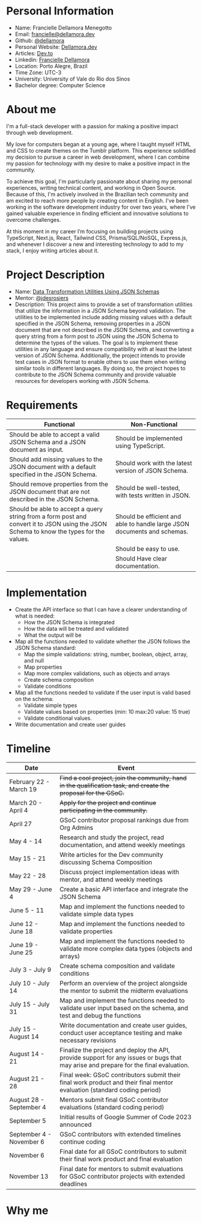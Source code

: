 **Personal Information**
=====================
- Name: Francielle Dellamora Menegotto
- Email: francielle@dellamora.dev
- Github: [@dellamora](https://github.com/dellamora)
- Personal Website: [Dellamora.dev](https://www.dellamora.dev/)
- Articles: [Dev.to](https://dev.to/dellamora)
- Linkedin: [Francielle Dellamora](https://www.linkedin.com/in/francielle-dellamora-3579301a1/)
- Location: Porto Alegre, Brazil
- Time Zone: UTC-3
- University: University of Vale do Rio dos Sinos
- Bachelor degree: Computer Science 

**About me**
=====================
I'm a full-stack developer with a passion for making a positive impact through web development. 

My love for computers began at a young age, where I taught myself HTML and CSS to create themes on the Tumblr platform. This experience solidified my decision to pursue a career in web development, where I can combine my passion for technology with my desire to make a positive impact in the community. 

To achieve this goal, I'm particularly passionate about sharing my personal experiences, writing technical content, and working in Open Source. Because of this, I'm actively involved in the Brazilian tech community and am excited to reach more people by creating content in English. 
I’ve been working in the software development industry for over two years, where I've gained valuable experience in finding efficient and innovative solutions to overcome challenges.

At this moment in my career I’m focusing on building projects using TypeScript, Next.js, React, Tailwind CSS, Prisma/SQL/NoSQL, Express.js, and whenever I discover a new and interesting technology to add to my stack, I enjoy writing articles about it.


**Project Description**
=====================
- Name: [Data Transformation Utilities Using JSON Schemas](https://github.com/postman-open-technologies/gsoc-2023/issues/16)
- Mentor: [@jdesrosiers](https://github.com/jdesrosiers)
- Description: This project aims to provide a set of transformation utilities that utilize the information in a JSON Schema beyond validation. The utilities to be implemented include adding missing values with a default specified in the JSON Schema, removing properties in a JSON document that are not described in the JSON Schema, and converting a query string from a form post to JSON using the JSON Schema to determine the types of the values. The goal is to implement these utilities in any language and ensure compatibility with at least the latest version of JSON Schema. Additionally, the project intends to provide test cases in JSON format to enable others to use them when writing similar tools in different languages. By doing so, the project hopes to contribute to the JSON Schema community and provide valuable resources for developers working with JSON Schema.

**Requirements**
=====================

| Functional | Non-Functional|
| ------------- | ------------- |
|Should be able to accept a valid JSON Schema and a JSON document as input.|Should be implemented using TypeScript.|
|Should add missing values to the JSON document with a default specified in the JSON Schema.|Should work with the latest version of JSON Schema.|
|Should remove properties from the JSON document that are not described in the JSON Schema.|Should be well-tested, with tests written in JSON.|
|Should be able to accept a query string from a form post and convert it to JSON using the JSON Schema to know the types for the values.|Should be efficient and able to handle large JSON documents and schemas.|
||Should be easy to use.|
||Should Have clear documentation.|


**Implementation**
=====================
  
- Create the API interface so that I can have a clearer understanding of what is needed:
  - How the JSON Schema is integrated
  - How the data will be treated and validated
  - What the output will be
- Map all the functions needed to validate whether the JSON follows the JSON Schema standard:
  - Map the simple validations: string, number, boolean, object, array, and null
  - Map properties
  - Map more complex validations, such as objects and arrays
  - Create schema composition
  - Validate conditions
- Map all the functions needed to validate if the user input is valid based on the schema:
  - Validate simple types
  - Validate values based on properties (min: 10 max:20 value: 15 true)
  - Validate conditional values.
- Write documentation and create user guides

**Timeline**
=====================

| Date   | Event  |
|----------------------|------------------------------------------------------------------------------|
| February 22 - March 19| ~~Find a cool project, join the community, hand in the qualification task, and create the proposal for the GSoC.~~   |
| March 20 - April 4      | ~~Apply for the project and continue participating in the community.~~  |
| April 27      | GSoC contributor proposal rankings due from Org Admins                        |
| May 4 - 14           | Research and study the project, read documentation, and attend weekly meetings |
| May 15 - 21       | Write articles for the Dev community discussing Schema Composition |
| May 22 - 28          | Discuss project implementation ideas with mentor, and attend weekly meetings|
| May 29    - June 4 | Create a basic API interface and integrate the JSON Schema |
| June 5 - 11  | Map and implement the functions needed to validate simple data types |
| June 12 - June 18| Map and implement the functions needed to validate properties |
| June 19 - June 25 |Map and implement the functions needed to validate more complex data types (objects and arrays) |
| July 3 - July 9 |Create schema composition and validate conditions |
| July 10 - July 14 |Perform an overview of the project alongside the mentor to submit the midterm evaluations|
| July 15 - July 31 | Map and implement the functions needed to validate user input based on the schema, and test and debug the functions |
| July 15 - August 14  |  Write documentation and create user guides, conduct user acceptance testing and make necessary revisions   | GSoC contributors work on their project with guidance from Mentors           |
| August 14 - 21  | Finalize the project and deploy the API, provide support for any issues or bugs that may arise and prepare for the final evaluation. | GSoC contributors work on their project with guidance from Mentors           |
| August 21 - 28  | Final week: GSoC contributors submit their final work product and their final mentor evaluation (standard coding period) |
| August 28 - September 4  | Mentors submit final GSoC contributor evaluations (standard coding period) |
| September 5          | Initial results of Google Summer of Code 2023 announced                      |
| September 4 - November 6 | GSoC contributors with extended timelines continue coding                  |
| November 6    | Final date for all GSoC contributors to submit their final work product and final evaluation |
| November 13   | Final date for mentors to submit evaluations for GSoC contributor projects with extended deadlines |




**Why me**
=====================



